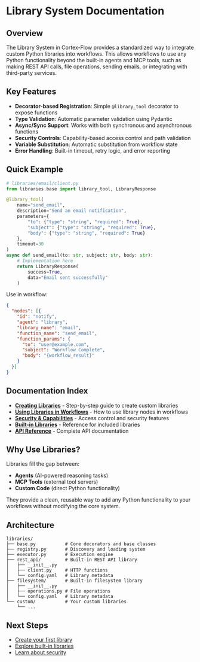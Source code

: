 # Library System Documentation

## Overview

The Library System in Cortex-Flow provides a standardized way to integrate custom Python libraries into workflows. This allows workflows to use any Python functionality beyond the built-in agents and MCP tools, such as making REST API calls, file operations, sending emails, or integrating with third-party services.

## Key Features

- **Decorator-based Registration**: Simple `@library_tool` decorator to expose functions
- **Type Validation**: Automatic parameter validation using Pydantic
- **Async/Sync Support**: Works with both synchronous and asynchronous functions
- **Security Controls**: Capability-based access control and path validation
- **Variable Substitution**: Automatic substitution from workflow state
- **Error Handling**: Built-in timeout, retry logic, and error reporting

## Quick Example

```python
# libraries/email/client.py
from libraries.base import library_tool, LibraryResponse

@library_tool(
    name="send_email",
    description="Send an email notification",
    parameters={
        "to": {"type": "string", "required": True},
        "subject": {"type": "string", "required": True},
        "body": {"type": "string", "required": True}
    },
    timeout=30
)
async def send_email(to: str, subject: str, body: str):
    # Implementation here
    return LibraryResponse(
        success=True,
        data="Email sent successfully"
    )
```

Use in workflow:
```json
{
  "nodes": [{
    "id": "notify",
    "agent": "library",
    "library_name": "email",
    "function_name": "send_email",
    "function_params": {
      "to": "user@example.com",
      "subject": "Workflow Complete",
      "body": "{workflow_result}"
    }
  }]
}
```

## Documentation Index

- [**Creating Libraries**](creating-libraries.md) - Step-by-step guide to create custom libraries
- [**Using Libraries in Workflows**](using-in-workflows.md) - How to use library nodes in workflows
- [**Security & Capabilities**](security.md) - Access control and security features
- [**Built-in Libraries**](built-in-libraries.md) - Reference for included libraries
- [**API Reference**](api-reference.md) - Complete API documentation

## Why Use Libraries?

Libraries fill the gap between:
- **Agents** (AI-powered reasoning tasks)
- **MCP Tools** (external tool servers)
- **Custom Code** (direct Python functionality)

They provide a clean, reusable way to add any Python functionality to your workflows without modifying the core system.

## Architecture

```
libraries/
├── base.py           # Core decorators and base classes
├── registry.py       # Discovery and loading system
├── executor.py       # Execution engine
├── rest_api/         # Built-in REST API library
│   ├── __init__.py
│   ├── client.py     # HTTP functions
│   └── config.yaml   # Library metadata
├── filesystem/       # Built-in filesystem library
│   ├── __init__.py
│   ├── operations.py # File operations
│   └── config.yaml   # Library metadata
└── custom/           # Your custom libraries
    └── ...
```

## Next Steps

- [Create your first library](creating-libraries.md)
- [Explore built-in libraries](built-in-libraries.md)
- [Learn about security](security.md)